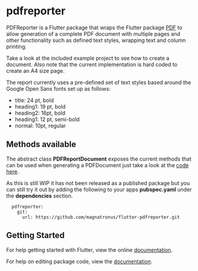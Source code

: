 # pdfreporter

PDFReporter is a Flutter package that wraps the Flutter package [PDF](https://pub.dartlang.org/packages/pdf) to allow generation of a complete PDF document
with multiple pages and other functionality such as defined text styles, wrapping text and column printing.

Take a look at the included example project to see how to create a document. Also note that the current implementation is hard coded to create an A4 size page.

The report currently uses a pre-defined set of text styles based around the Google Open Sans fonts set up as follows:

- title: 24 pt, bold
- heading1: 19 pt, bold
- heading2: 16pt, bold
- heading1: 12 pt, semi-bold
- normal: 10pt, regular


## Methods available
The abstract class **PDFReportDocument** exposes the current methods that can be used when generating a PDFDocument just take a look at the [code here](https://github.com/magnatronus/flutter-pdfreporter/blob/master/lib/src/pdfdocument.dart).


As this is still WIP it has not been released as a published package but you can still try it out by adding the following to your apps **pubspec.yaml** under the **dependencies** section.

```
  pdfreporter:
    git:
      url: https://github.com/magnatronus/flutter-pdfreporter.git
```





## Getting Started

For help getting started with Flutter, view the online [documentation](https://flutter.io/).

For help on editing package code, view the [documentation](https://flutter.io/developing-packages/).
